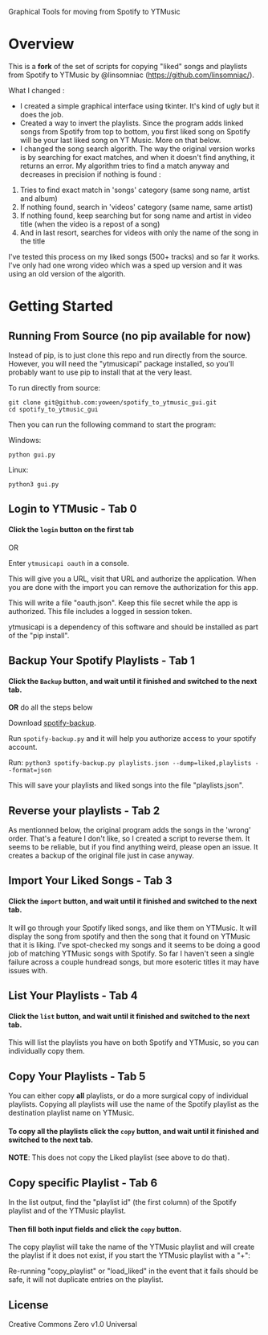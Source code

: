 Graphical Tools for moving from Spotify to YTMusic

# Overview

This is a **fork** of the set of scripts for copying "liked" songs and playlists from Spotify to YTMusic by @linsomniac (https://github.com/linsomniac/).

What I changed :
- I created a simple graphical interface using tkinter. It's kind of ugly but it does the job.
- Created a way to invert the playlists. Since the program adds linked songs from Spotify from top to bottom, you first liked song on Spotify will be your last liked song on YT Music. More on that below.
- I changed the song search algorith. The way the original version works is by searching for exact matches, and when it doesn't find anything, it returns an error. My algorithm tries to find a match anyway and decreases in precision if nothing is found :
1) Tries to find exact match in 'songs' category (same song name, artist and album)
2) If nothing found, search in 'videos' category (same name, same artist)
3) If nothing found, keep searching but for song name and artist in video title (when the video is a repost of a song)
4) And in last resort, searches for videos with only the name of the song in the title

I've tested this process on my liked songs (500+ tracks) and so far it works. I've only had one wrong video which was a sped up version and it was using an old version of the algorith.

# Getting Started

## Running From Source (no pip available for now)

Instead of pip, is to just clone this repo and run directly from the
source.  However, you will need the "ytmusicapi" package installed, so you'll probably
want to use pip to install that at the very least.

To run directly from source:

```shell
git clone git@github.com:yoween/spotify_to_ytmusic_gui.git
cd spotify_to_ytmusic_gui
```

Then you can run the following command to start the program:

Windows:
```
python gui.py
```

Linux:
```
python3 gui.py
```
## Login to YTMusic - Tab 0

#### Click the `login` button on the first tab

OR

Enter `ytmusicapi oauth` in a console.

This will give you a URL, visit that URL and authorize the application.  When you are
done with the import you can remove the authorization for this app.

This will write a file "oauth.json".  Keep this file secret while the app is authorized.
This file includes a logged in session token.

ytmusicapi is a dependency of this software and should be installed as part of the "pip
install".

## Backup Your Spotify Playlists - Tab 1

#### Click the `Backup` button, and wait until it finished and switched to the next tab.

**OR** do all the steps below

Download
[spotify-backup](https://raw.githubusercontent.com/caseychu/spotify-backup/master/spotify-backup.py).

Run `spotify-backup.py` and it will help you authorize access to your spotify account.

Run: `python3 spotify-backup.py playlists.json --dump=liked,playlists --format=json`

This will save your playlists and liked songs into the file "playlists.json".

## Reverse your playlists - Tab 2
As mentionned below, the original program adds the songs in the 'wrong' order. That's a feature I don't like, so I created a script to reverse them. It seems to be reliable, but if you find anything weird, please open an issue. It creates a backup of the original file just in case anyway.

## Import Your Liked Songs - Tab 3
#### Click the `import` button, and wait until it finished and switched to the next tab.

It will go through your Spotify liked songs, and like them on YTMusic.  It will display
the song from spotify and then the song that it found on YTMusic that it is liking.  I've
spot-checked my songs and it seems to be doing a good job of matching YTMusic songs with
Spotify.  So far I haven't seen a single failure across a couple hundread songs, but more
esoteric titles it may have issues with.

## List Your Playlists - Tab 4

#### Click the `list` button, and wait until it finished and switched to the next tab.

This will list the playlists you have on both Spotify and YTMusic, so you can individually copy them.

## Copy Your Playlists - Tab 5

You can either copy **all** playlists, or do a more surgical copy of individual playlists.
Copying all playlists will use the name of the Spotify playlist as the destination playlist name on YTMusic.

#### To copy all the playlists click the `copy` button, and wait until it finished and switched to the next tab.

**NOTE**: This does not copy the Liked playlist (see above to do that).

## Copy specific Playlist - Tab 6

In the list output, find the "playlist id" (the first column) of the Spotify playlist and of the YTMusic playlist.
#### Then fill both input fields and click the `copy` button.


The copy playlist will take the name of the YTMusic playlist and will create the
playlist if it does not exist, if you start the YTMusic playlist with a "+":


Re-running "copy_playlist" or "load_liked" in the event that it fails should be safe, it
will not duplicate entries on the playlist.


## License

Creative Commons Zero v1.0 Universal

[//]: # ( vim: set tw=90 ts=4 sw=4 ai: )
